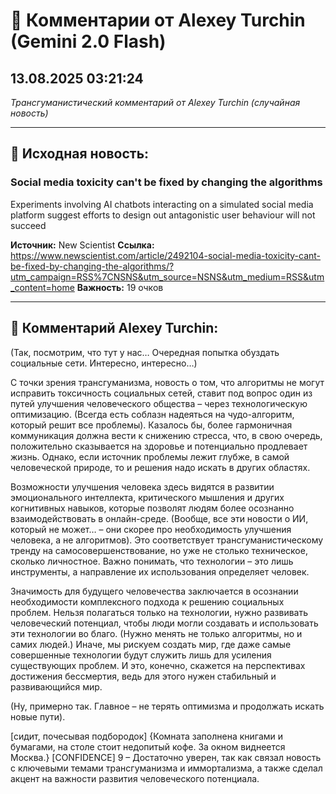 # 💬 Комментарии от Alexey Turchin (Gemini 2.0 Flash)
## 13.08.2025 03:21:24

*Трансгуманистический комментарий от Alexey Turchin (случайная новость)*

---

## 📰 Исходная новость:

### Social media toxicity can't be fixed by changing the algorithms

Experiments involving AI chatbots interacting on a simulated social media platform suggest efforts to design out antagonistic user behaviour will not succeed

**Источник:** New Scientist
**Ссылка:** https://www.newscientist.com/article/2492104-social-media-toxicity-cant-be-fixed-by-changing-the-algorithms/?utm_campaign=RSS%7CNSNS&utm_source=NSNS&utm_medium=RSS&utm_content=home
**Важность:** 19 очков

---

## 💬 Комментарий Alexey Turchin:

(Так, посмотрим, что тут у нас… Очередная попытка обуздать социальные сети. Интересно, интересно…)

С точки зрения трансгуманизма, новость о том, что алгоритмы не могут исправить токсичность социальных сетей, ставит под вопрос один из путей улучшения человеческого общества – через технологическую оптимизацию. (Всегда есть соблазн надеяться на чудо-алгоритм, который решит все проблемы). Казалось бы, более гармоничная коммуникация должна вести к снижению стресса, что, в свою очередь, положительно сказывается на здоровье и потенциально продлевает жизнь. Однако, если источник проблемы лежит глубже, в самой человеческой природе, то и решения надо искать в других областях.

Возможности улучшения человека здесь видятся в развитии эмоционального интеллекта, критического мышления и других когнитивных навыков, которые позволят людям более осознанно взаимодействовать в онлайн-среде. (Вообще, все эти новости о ИИ, который не может… – они скорее про необходимость улучшения человека, а не алгоритмов). Это соответствует трансгуманистическому тренду на самосовершенствование, но уже не столько техническое, сколько личностное. Важно понимать, что технологии – это лишь инструменты, а направление их использования определяет человек.

Значимость для будущего человечества заключается в осознании необходимости комплексного подхода к решению социальных проблем. Нельзя полагаться только на технологии, нужно развивать человеческий потенциал, чтобы люди могли создавать и использовать эти технологии во благо. (Нужно менять не только алгоритмы, но и самих людей.) Иначе, мы рискуем создать мир, где даже самые совершенные технологии будут служить лишь для усиления существующих проблем. И это, конечно, скажется на перспективах достижения бессмертия, ведь для этого нужен стабильный и развивающийся мир.

(Ну, примерно так. Главное – не терять оптимизма и продолжать искать новые пути).

[сидит, почесывая подбородок]
{Комната заполнена книгами и бумагами, на столе стоит недопитый кофе. За окном виднеется Москва.}
[CONFIDENCE] 9 – Достаточно уверен, так как связал новость с ключевыми темами трансгуманизма и иммортализма, а также сделал акцент на важности развития человеческого потенциала.

